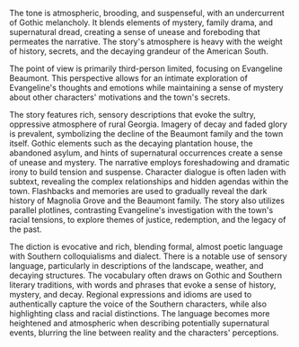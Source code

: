 
<tone>The tone is atmospheric, brooding, and suspenseful, with an undercurrent of Gothic melancholy. It blends elements of mystery, family drama, and supernatural dread, creating a sense of unease and foreboding that permeates the narrative. The story's atmosphere is heavy with the weight of history, secrets, and the decaying grandeur of the American South.</tone>

<pov>The point of view is primarily third-person limited, focusing on Evangeline Beaumont. This perspective allows for an intimate exploration of Evangeline's thoughts and emotions while maintaining a sense of mystery about other characters' motivations and the town's secrets.</pov>

<litdev>The story features rich, sensory descriptions that evoke the sultry, oppressive atmosphere of rural Georgia. Imagery of decay and faded glory is prevalent, symbolizing the decline of the Beaumont family and the town itself. Gothic elements such as the decaying plantation house, the abandoned asylum, and hints of supernatural occurrences create a sense of unease and mystery. The narrative employs foreshadowing and dramatic irony to build tension and suspense. Character dialogue is often laden with subtext, revealing the complex relationships and hidden agendas within the town. Flashbacks and memories are used to gradually reveal the dark history of Magnolia Grove and the Beaumont family. The story also utilizes parallel plotlines, contrasting Evangeline's investigation with the town's racial tensions, to explore themes of justice, redemption, and the legacy of the past.</litdev>

<lexchoice>The diction is evocative and rich, blending formal, almost poetic language with Southern colloquialisms and dialect. There is a notable use of sensory language, particularly in descriptions of the landscape, weather, and decaying structures. The vocabulary often draws on Gothic and Southern literary traditions, with words and phrases that evoke a sense of history, mystery, and decay. Regional expressions and idioms are used to authentically capture the voice of the Southern characters, while also highlighting class and racial distinctions. The language becomes more heightened and atmospheric when describing potentially supernatural events, blurring the line between reality and the characters' perceptions.</lexchoice>
